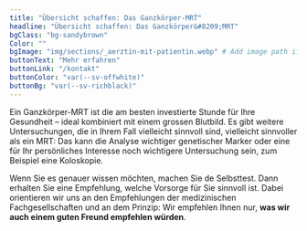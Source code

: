 ```yaml
---
title: "Übersicht schaffen: Das Ganzkörper-MRT"
headline: "Übersicht schaffen: Das Ganzkörper&#8209;MRT"
bgClass: "bg-sandybrown"
Color: ""
bgImage: "img/sections/_aerztin-mit-patientin.webp" # Add image path if needed
buttonText: "Mehr erfahren"
buttonLink: "/kontakt"
buttonColor: "var(--sv-offwhite)"
buttonBg: "var(--sv-richblack)"
---
```


Ein Ganzkörper-MRT ist die am besten investierte Stunde für Ihre Gesundheit – ideal kombiniert mit einem grossen Blutbild. Es gibt weitere Untersuchungen, die in Ihrem Fall vielleicht sinnvoll sind, vielleicht sinnvoller als ein MRT: Das kann die Analyse wichtiger genetischer Marker oder eine für Ihr persönliches Interesse noch wichtigere Untersuchung sein, zum Beispiel eine Koloskopie.

Wenn Sie es genauer wissen möchten, machen Sie de Selbsttest. Dann erhalten Sie eine Empfehlung, welche Vorsorge für Sie sinnvoll ist. Dabei orientieren wir uns an den Empfehlungen der medizinischen Fachgesellschaften und an dem Prinzip: Wir empfehlen Ihnen nur, **was wir auch einem guten Freund empfehlen würden**.
